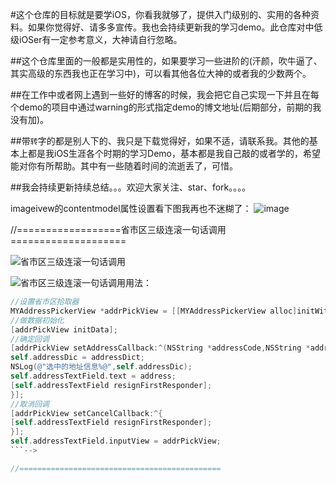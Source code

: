 #这个仓库的目标就是要学iOS，你看我就够了，提供入门级别的、实用的各种资料。如果你觉得好、请多多宣传。我也会持续更新我的学习demo。此仓库对中低级iOSer有一定参考意义，大神请自行忽略。

##这个仓库里面的一般都是实用性的，如果要学习一些进阶的(汗颜，吹牛逼了、其实高级的东西我也正在学习中)，可以看其他各位大神的或者我的少数两个。

##在工作中或者网上遇到一些好的博客的时候，我会把它自己实现一下并且在每个demo的项目中通过warning的形式指定demo的博文地址(后期部分，前期的我没有加)。

##带`转`字的都是别人下的、我只是下载觉得好，如果不适，请联系我。其他的基本上都是我iOS生涯各个时期的学习Demo，基本都是我自己敲的或者学的，希望能对你有所帮助。其中有一些随着时间的流逝丢了，可惜。

##我会持续更新持续总结。。。欢迎大家关注、star、fork。。。。

imageivew的contentmodel属性设置看下图我再也不迷糊了：
![image](https://github.com/huang303513/iOS-Study-Demo/blob/master/UiimageView%E7%9A%84contentmodel%E5%9B%BE%E7%89%87%E6%BC%94%E7%A4%BA.jpg)

//==================省市区三级连滚一句话调用====================

![省市区三级连滚一句话调用](https://github.com/huang303513/iOS-Study-Demo/blob/master/screenshoot/%E7%9C%81%E5%B8%82%E5%8C%BA%E4%B8%89%E7%BA%A7%E8%87%AA%E5%8A%A8%E8%BF%9E%E6%BB%9A.gif)

![省市区三级连滚一句话调用](https://github.com/huang303513/iOS-Study-Demo/tree/master/%E7%9C%81%E5%B8%82%E5%8C%BA%E4%B8%89%E7%BA%A7%E8%BF%9E%E6%BB%9A%E4%B8%80%E5%8F%A5%E8%AF%9D%E8%B0%83%E7%94%A8)用法：

```Objective-C
//设置省市区拾取器
MYAddressPickerView *addrPickView = [[MYAddressPickerView alloc]initWithFrame:CGRectMake(0, 0, __kScreenWidth, 256)];
//做数据初始化
[addrPickView initData];
//确定回调
[addrPickView setAddressCallback:^(NSString *addressCode,NSString *address,NSDictionary *addressDict) {
self.addressDic = addressDict;
NSLog(@"选中的地址信息%@",self.addressDic);
self.addressTextField.text = address;
[self.addressTextField resignFirstResponder];
}];
//取消回调
[addrPickView setCancelCallback:^{
[self.addressTextField resignFirstResponder];
}];
self.addressTextField.inputView = addrPickView;
```-->

//=============================================